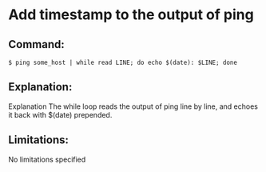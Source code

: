 # Add timestamp to the output of ping

## Command:
```
$ ping some_host | while read LINE; do echo $(date): $LINE; done
```

## Explanation:
Explanation
The while loop reads the output of ping line by line, and echoes it back with $(date) prepended.

## Limitations:
No limitations specified

